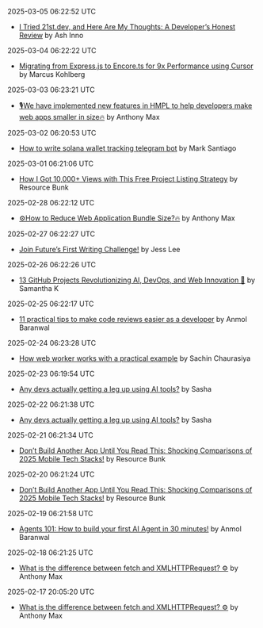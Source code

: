 2025-03-05 06:22:52 UTC
- [I Tried 21st.dev, and Here Are My Thoughts: A Developer’s Honest Review](https://dev.to/ashinno/i-tried-21stdev-and-here-are-my-thoughts-a-developers-honest-review-2k81) by Ash Inno

2025-03-04 06:22:22 UTC
- [Migrating from Express.js to Encore.ts for 9x Performance using Cursor](https://dev.to/encore/migrating-from-expressjs-to-encorets-for-9x-performance-using-cursor-ai-23h8) by Marcus Kohlberg

2025-03-03 06:23:21 UTC
- [🎙️We have implemented new features in HMPL to help developers make web apps smaller in size🔥](https://dev.to/hmpljs/we-have-implemented-new-features-in-hmpl-to-help-developers-make-web-apps-smaller-in-size-pef) by Anthony Max

2025-03-02 06:20:53 UTC
- [How to write solana wallet tracking telegram bot](https://dev.to/marksantiago02/how-to-write-solana-wallet-tracking-telegram-bot-3m9h) by Mark Santiago

2025-03-01 06:21:06 UTC
- [How I Got 10,000+ Views with This Free Project Listing Strategy](https://dev.to/resource_bunk_1077cab07da/how-i-got-10000-views-with-this-free-project-listing-strategy-533m) by Resource Bunk

2025-02-28 06:22:12 UTC
- [⚙️How to Reduce Web Application Bundle Size?🔥](https://dev.to/hmpljs/how-to-reduce-web-application-bundle-size-1gie) by Anthony Max

2025-02-27 06:22:27 UTC
- [Join Future’s First Writing Challenge!](https://dev.to/futureteam/join-futures-first-writing-challenge-4bj4) by Jess Lee

2025-02-26 06:22:26 UTC
- [13 GitHub Projects Revolutionizing AI, DevOps, and Web Innovation 🚀](https://dev.to/samantha_k/13-github-projects-revolutionizing-ai-devops-and-web-innovation-42eg) by Samantha K

2025-02-25 06:22:17 UTC
- [11 practical tips to make code reviews easier as a developer](https://dev.to/anmolbaranwal/11-practical-tips-to-make-code-reviews-easier-as-a-developer-16kc) by Anmol Baranwal

2025-02-24 06:23:28 UTC
- [How web worker works with a practical example](https://dev.to/sachinchaurasiya/how-web-worker-works-with-a-practical-example-c98) by Sachin Chaurasiya

2025-02-23 06:19:54 UTC
- [Any devs actually getting a leg up using AI tools?](https://dev.to/uno-platform/any-devs-actually-getting-a-leg-up-using-ai-tools-265b) by Sasha

2025-02-22 06:21:38 UTC
- [Any devs actually getting a leg up using AI tools?](https://dev.to/uno-platform/any-devs-actually-getting-a-leg-up-using-ai-tools-265b) by Sasha

2025-02-21 06:21:34 UTC
- [Don’t Build Another App Until You Read This: Shocking Comparisons of 2025 Mobile Tech Stacks!](https://dev.to/resource_bunk_1077cab07da/dont-build-another-app-until-you-read-this-shocking-comparisons-of-2025-mobile-tech-stacks-2nka) by Resource Bunk

2025-02-20 06:21:24 UTC
- [Don’t Build Another App Until You Read This: Shocking Comparisons of 2025 Mobile Tech Stacks!](https://dev.to/resource_bunk_1077cab07da/dont-build-another-app-until-you-read-this-shocking-comparisons-of-2025-mobile-tech-stacks-2nka) by Resource Bunk

2025-02-19 06:21:58 UTC
- [Agents 101: How to build your first AI Agent in 30 minutes!](https://dev.to/copilotkit/agents-101-how-to-build-your-first-ai-agent-in-30-minutes-1042) by Anmol Baranwal

2025-02-18 06:21:25 UTC
- [What is the difference between fetch and XMLHTTPRequest? ⚙️](https://dev.to/hmpljs/what-is-the-difference-between-fetch-and-xmlhttprequest-1g9m) by Anthony Max

2025-02-17 20:05:20 UTC
- [What is the difference between fetch and XMLHTTPRequest? ⚙️](https://dev.to/hmpljs/what-is-the-difference-between-fetch-and-xmlhttprequest-1g9m) by Anthony Max


